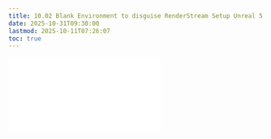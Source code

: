 ```yaml
---
title: 10.02 Blank Environment to disguise RenderStream Setup Unreal 5.5.4
date: 2025-10-31T09:30:00
lastmod: 2025-10-11T07:26:07
toc: true
---
```


![Link to included file content](../../../../video/virtual-production/fab-environment-to-disguise-renderstram-setup-unreal-5-5-4.md)
